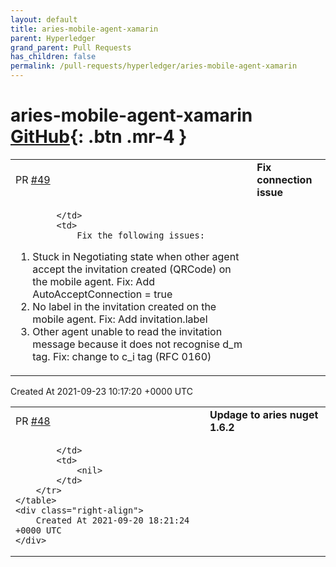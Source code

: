 ```yaml
---
layout: default
title: aries-mobile-agent-xamarin
parent: Hyperledger
grand_parent: Pull Requests
has_children: false
permalink: /pull-requests/hyperledger/aries-mobile-agent-xamarin
---
```


# aries-mobile-agent-xamarin <span class="fs-3 right-align">[GitHub](https://github.com/hyperledger/aries-mobile-agent-xamarin){: .btn .mr-4 }</span>


<div>
    <table>
        <tr>
            <td>
                PR <a href="https://github.com/hyperledger/aries-mobile-agent-xamarin/pull/49" class=".btn">#49</a>
            </td>
            <td>
                <b>
                    Fix connection issue
                </b>
            </td>
        </tr>
        <tr>
            <td>
                
            </td>
            <td>
                Fix the following issues:
1) Stuck in Negotiating state when other agent accept the invitation created (QRCode) on the mobile agent. Fix: Add AutoAcceptConnection = true
2) No label in the invitation created on the mobile agent. Fix: Add invitation.label
3) Other agent unable to read the invitation message because it does not recognise d_m tag.  Fix: change to c_i tag (RFC 0160)
            </td>
        </tr>
    </table>
    <div class="right-align">
        Created At 2021-09-23 10:17:20 +0000 UTC
    </div>
</div>

<div>
    <table>
        <tr>
            <td>
                PR <a href="https://github.com/hyperledger/aries-mobile-agent-xamarin/pull/48" class=".btn">#48</a>
            </td>
            <td>
                <b>
                    Updage to aries nuget 1.6.2
                </b>
            </td>
        </tr>
        <tr>
            <td>
                
            </td>
            <td>
                <nil>
            </td>
        </tr>
    </table>
    <div class="right-align">
        Created At 2021-09-20 18:21:24 +0000 UTC
    </div>
</div>

